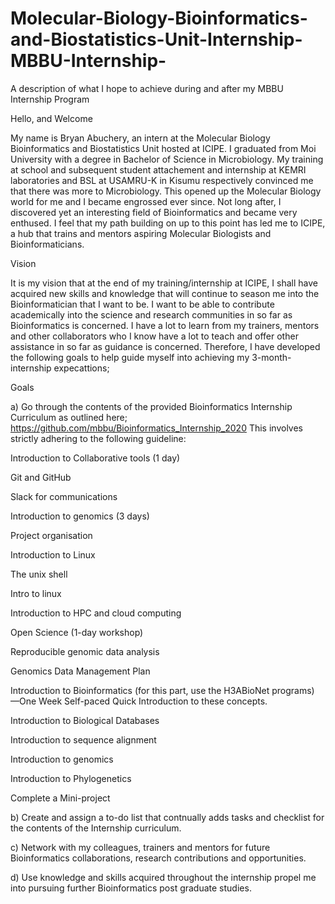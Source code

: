 # Molecular-Biology-Bioinformatics-and-Biostatistics-Unit-Internship-MBBU-Internship-

A description of what I hope to achieve during and after my MBBU Internship Program

Hello, and Welcome

My name is Bryan Abuchery, an intern at the Molecular Biology Bioinformatics and Biostatistics Unit hosted at ICIPE. I graduated from Moi University with a degree in Bachelor of Science in Microbiology. My training at school and subsequent student attachement and internship at KEMRI laboratories and BSL at USAMRU-K in Kisumu respectively convinced me that there was more to Microbiology. This opened up the Molecular Biology world for me and I became engrossed ever since. Not long after, I discovered yet an interesting field of Bioinformatics and became very enthused. I feel that my path building on up to this point has led me to ICIPE, a hub that trains and mentors aspiring Molecular Biologists and Bioinformaticians. 

Vision

It is my vision that at the end of my training/internship at ICIPE, I shall have acquired new skills and knowledge that will continue to season me into the Bioinformatician that I want to be. I want to be able to contribute academically into the science and research communities in so far as Bioinformatics is concerned. I have a lot to learn from my trainers, mentors and other collaborators who I know have a lot to teach and offer other assistance in so far as guidance is concerned. Therefore, I have developed the following goals to help guide myself into achieving my 3-month-internship expecattions;

Goals

a) Go through the contents of the provided Bioinformatics Internship Curriculum as outlined here; https://github.com/mbbu/Bioinformatics_Internship_2020 This involves strictly adhering to the following guideline:

Introduction to Collaborative tools (1 day)

Git and GitHub

Slack for communications

Introduction to genomics (3 days)

Project organisation

Introduction to Linux

The unix shell

Intro to linux

Introduction to HPC and cloud computing

Open Science (1-day workshop)

Reproducible genomic data analysis

Genomics Data Management Plan

Introduction to Bioinformatics (for this part, use the H3ABioNet programs) —One Week Self-paced Quick Introduction to these concepts.

Introduction to Biological Databases

Introduction to sequence alignment

Introduction to genomics

Introduction to Phylogenetics

Complete a Mini-project

b) Create and assign a to-do list that contnually adds tasks and checklist for the contents of the Internship curriculum.

c) Network with my colleagues, trainers and mentors for future Bioinformatics collaborations, research contributions and opportunities.

d) Use knowledge and skills acquired throughout the internship propel me into pursuing further Bioinformatics post graduate studies. 
